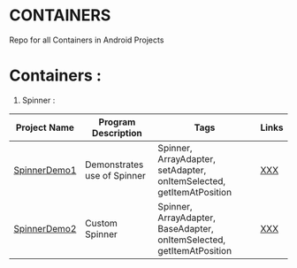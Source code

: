 # CONTAINERS
Repo for all Containers in Android Projects

# Containers :


1) Spinner : 

| Project Name | Program Description | Tags |Links|
|---|---|---|---|
| [SpinnerDemo1](/containers/SpinnerDemo1) | Demonstrates use of Spinner| Spinner, ArrayAdapter, setAdapter, onItemSelected, getItemAtPosition| [XXX]() |
| [SpinnerDemo2](/containers/SpinnerDemo2) | Custom Spinner| Spinner, ArrayAdapter, BaseAdapter, onItemSelected, getItemAtPosition| [XXX]() |
